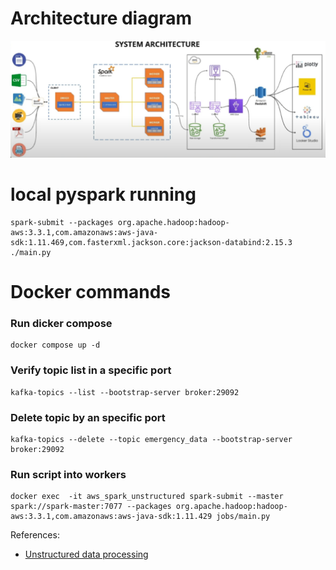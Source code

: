 # Architecture diagram

<img src="./resources/image.png">

# local pyspark running

```
spark-submit --packages org.apache.hadoop:hadoop-aws:3.3.1,com.amazonaws:aws-java-sdk:1.11.469,com.fasterxml.jackson.core:jackson-databind:2.15.3 ./main.py 
```

# Docker commands

### Run dicker compose

```
docker compose up -d
```

### Verify topic list in a specific port

```
kafka-topics --list --bootstrap-server broker:29092
```

### Delete topic by an specific port

```
kafka-topics --delete --topic emergency_data --bootstrap-server broker:29092
```

### Run script into workers

```
docker exec  -it aws_spark_unstructured spark-submit --master spark://spark-master:7077 --packages org.apache.hadoop:hadoop-aws:3.3.1,com.amazonaws:aws-java-sdk:1.11.429 jobs/main.py
```


References: 
- [Unstructured data processing](https://www.youtube.com/watch?v=M6BWTnMH77M)